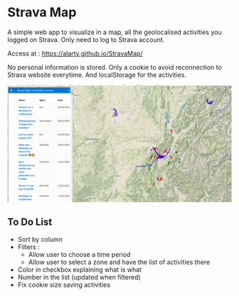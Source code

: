 # Strava Map

A simple web app to visualize in a map, all the geolocalised activities you logged on Strava. Only need to log to Strava account.

Access at : https://alarty.github.io/StravaMap/

No personal information is stored. Only a cookie to avoid reconnection to Strava website everytime. And localStorage for the activities.

![alt text](view.png "Vue de l'application")

## To Do List
* Sort by column
* Filters :
    * Allow user to choose a time period
    * Allow user to select a zone and have the list of activities there
* Color in checkbox explaining what is what
* Number in the list (updated when filtered)
* Fix cookie size saving activities

